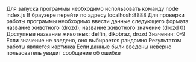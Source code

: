 Для запуска программы необходимо использовать команду node index.js В браузере перейти по адресу localhosh:8888 Для проверки работы программы необходимо ввести данные следующего формата: название животного (drozd); название животного значение (drozd 0) Доступные название животных: delfin, dikobraz, drozd Значения: 0-9 Если значение не введено, оно выбирается рандомно Результатом работы является картинка Если данные были введены неверно пользователь увидит сообщение об ошибке
